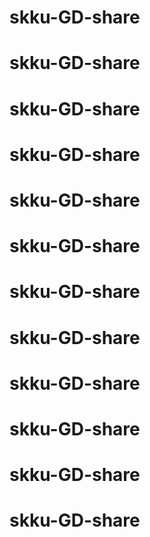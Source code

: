 # skku-GD-share
# skku-GD-share
# skku-GD-share
# skku-GD-share
# skku-GD-share
# skku-GD-share
# skku-GD-share
# skku-GD-share
# skku-GD-share
# skku-GD-share
# skku-GD-share
# skku-GD-share
